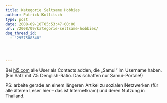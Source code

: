 ```yaml
---
title: Kategorie Seltsame Hobbies
author: Patrick Kollitsch
type: post
date: 2008-09-10T05:53:47+00:00
url: /2008/09/kategorie-seltsame-hobbies/
dsq_thread_id:
  - "2957508348"




---
```

Bei [hi5.com][1] alle User als Contacts adden, die &#8222;Samui&#8220; im Username haben. (Ein Satz mit 7:5 Denglish-Ratio. Das schaffen nur Samui-Portale!)

PS: arbeite gerade an einem längeren Artikel zu sozialen Netzwerken (für alle älteren Leser hier &#8211; das ist Internetkram) und deren Nutzung in Thailand.

 [1]: http://hi5.com